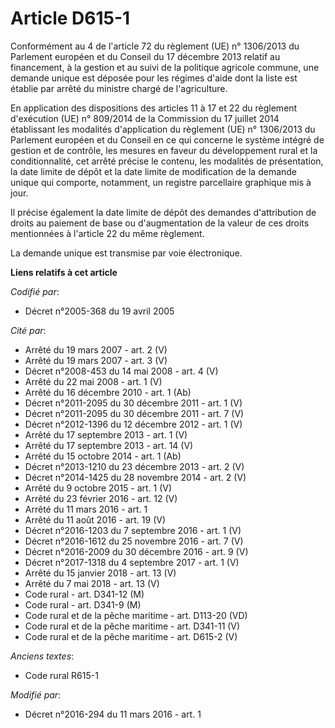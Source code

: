 # Article D615-1

Conformément au 4 de l'article 72 du règlement (UE) n° 1306/2013 du Parlement européen et du Conseil du 17 décembre 2013
relatif au financement, à la gestion et au suivi de la politique agricole commune, une demande unique est déposée pour les
régimes d'aide dont la liste est établie par arrêté du ministre chargé de l'agriculture.

En application des dispositions des articles 11 à 17 et 22 du règlement d'exécution (UE) n° 809/2014 de la Commission du 17
juillet 2014 établissant les modalités d'application du règlement (UE) n° 1306/2013 du Parlement européen et du Conseil en ce
qui concerne le système intégré de gestion et de contrôle, les mesures en faveur du développement rural et la
conditionnalité, cet arrêté précise le contenu, les modalités de présentation, la date limite de dépôt et la date limite de
modification de la demande unique qui comporte, notamment, un registre parcellaire graphique mis à jour.

Il précise également la date limite de dépôt des demandes d'attribution de droits au paiement de base ou d'augmentation de la
valeur de ces droits mentionnées à l'article 22 du même règlement.

La demande unique est transmise par voie électronique.

**Liens relatifs à cet article**

_Codifié par_:

  - Décret n°2005-368 du 19 avril 2005

_Cité par_:

  - Arrêté du 19 mars 2007 - art. 2 (V)
  - Arrêté du 19 mars 2007 - art. 3 (V)
  - Décret n°2008-453 du 14 mai 2008 - art. 4 (V)
  - Arrêté du 22 mai 2008 - art. 1 (V)
  - Arrêté du 16 décembre 2010 - art. 1 (Ab)
  - Décret n°2011-2095 du 30 décembre 2011 - art. 1 (V)
  - Décret n°2011-2095 du 30 décembre 2011 - art. 7 (V)
  - Décret n°2012-1396 du 12 décembre 2012 - art. 1 (V)
  - Arrêté du 17 septembre 2013 - art. 1 (V)
  - Arrêté du 17 septembre 2013 - art. 14 (V)
  - Arrêté du 15 octobre 2014 - art. 1 (Ab)
  - Décret n°2013-1210 du 23 décembre 2013 - art. 2 (V)
  - Décret n°2014-1425 du 28 novembre 2014 - art. 2 (V)
  - Arrêté du 9 octobre 2015 - art. 1 (V)
  - Arrêté du 23 février 2016 - art. 12 (V)
  - Arrêté du 11 mars 2016 - art. 1
  - Arrêté du 11 août 2016 - art. 19 (V)
  - Décret n°2016-1203 du 7 septembre 2016 - art. 1 (V)
  - Décret n°2016-1612 du 25 novembre 2016 - art. 7 (V)
  - Décret n°2016-2009 du 30 décembre 2016 - art. 9 (V)
  - Décret n°2017-1318 du 4 septembre 2017 - art. 1 (V)
  - Arrêté du 15 janvier 2018 - art. 13 (V)
  - Arrêté du 7 mai 2018 - art. 13 (V)
  - Code rural - art. D341-12 (M)
  - Code rural - art. D341-9 (M)
  - Code rural et de la pêche maritime - art. D113-20 (VD)
  - Code rural et de la pêche maritime - art. D341-11 (V)
  - Code rural et de la pêche maritime - art. D615-2 (V)

_Anciens textes_:

  - Code rural R615-1

_Modifié par_:

  - Décret n°2016-294 du 11 mars 2016 - art. 1
